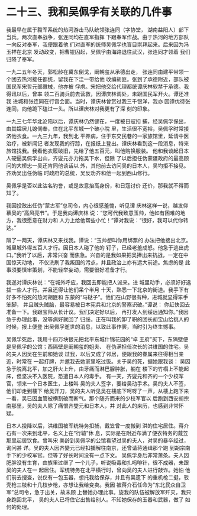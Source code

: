 # 二十三、我和吴佩孚有关联的几件事

  我最早在属于毅军系统的热河游击马队统领张连同（字协堂，
湖南益阳人）部下当兵。两次直奉战争，张连同均在直军指挥
下跟奉军作战。由于热河的地方部队一向反对奉军，我便跟着他
们对直军的统师吴佩孚也盲目崇拜起来。后来因为冯玉祥在北京
发动政变，把曹锟囚起，吴佩孚由海路退往武汉，张连同才领着
我们归降了奉军。

  一九二五年冬天，郭松龄在冀东倒戈，阚朝玺从承德出走，
张连同由建平带领一个团去热河接任都统，留我在下洼一带给他
收编胡匪。张到了承德附近，部队被国民军宋哲元部缴械，他亦被
俘虏。宋把他交给代理都统谭庆林软禁于承德。我得讯以后，曾率
领二百骑兵前去营救，因谭庆林调处，未跟国民军开火。谭还准我
进城和张连同在行宫会面。当时，谭庆林曾赏过我三千银洋，我亦
因谭优待张连同，向他跪下磕过一头。所以谭庆林对我更有了深
刻的印象。

  一九三七年华北沦陷以后，谭庆林仍然健在，一度被日寇扣
捕，经吴佩孚保出，由其孀居儿媳伺奉，住在北平东城一个破小院
里，生活很不宽裕，吴佩孚时常接济他衣食。一九三九年，我到北
平养病，住于东交民巷的一家旅馆里，延请中医治疗，被新闻记
者发现我的行踪，在报纸上登出。谭庆林看到这一段消息，特来
旅馆找我。我看他衣履破旧，先给了他五百元，叫他购换服装。
他和我谈起日本人硬逼吴佩孚出山，齐燮元亦力拖吴下水，但除
了以后担任伪蒙疆政府的最高顾问的大桥忠一吴还肯同他谈话以
外，其他前去访问吴的日本人，吴均拒不接见。齐劝吴出任伪临
时政府的总统，吴反劝齐和他一起到西山修行。

  吴佩孚是否以此沽名钓誉，或是故意抬高身份，和日寇讨价
还价，那我就不得而知了。

  我因投敌出任伪“蒙古军”总司令，内心很感羞愧，听见谭
庆林这样一说，越发仰慕吴的“高风亮节”。于是我向谭庆林
说：“您可代我致意玉帅，他如有困难的地方，我很愿意在财力和
人力上给他帮些小忙！”谭对我说：“很好，我可以代你转达。”

  隔了一两天，谭庆林又来找我。谭说：“玉帅想叫你用绑票的
办法把他接出北京。城里城外得五百人才行。因日本人碰了他的
钉子，已经老羞成怒。他急于逃出虎口。”我听了以后，非常兴奋
而焦急。兴奋的是我如果把吴捧出来抗战，一定在中国惊天动地，
不仅洗刷了我叛国的污点，并且政治上亦有远大前途。焦虑的是
此事须要慎审策划，不能轻举妄动，需要很好准备才行。

  我遂对谭庆林说：“在城外呼应，我回去即能把人派来。进
城里动手，必须好好选拔一些人才行。并且还得让他们呆个半月
十天，熟悉一下北京的街道。我手下有好多不怕死的热河胡匪和
东蒙的“马鞑子”。他们在山野很有种，进城就显得笨手笨脚，
并且贼头贼脑，最容易被日本宪兵和北京的警察识破。”谭说：
你赶快回去准备一下。我跟宝师从长计议。我们决定好以后，
再打发人到绥远通知你。”我因急于办理此事，没等病好就回了
归绥。正在叫我的卸了职的团长胡宝山给挑人的时候，报上便登
出吴佩孚逝世的消息，以致此事作罢，当时引为终生憾事。

  吴佩孚死后，我用十四万块银元把北平东城什锦花园的“卓
王府”买下，东隔壁便是吴佩孚的公馆；西隔壁是阚朝玺的姐夫、
在伪满担任次长的洪维国的住宅。吴的夫人因吴在生前和她谈
过我，以后又成了邻居，便跟我的眷属来往得相当亲近，时常在
一起打牌，并邀我去她家里吃过饭。关于吴的死，据她跟我谈：
吴因急于脱离北平，加之肝火上升，由牙痛而淋巴腺肿胀，躺在
楼下的竹榻上不能起床，但坚决不入医院，恐遭日本人的毒手。
有一天，齐燮元和齐的一个少校军官，领来一个日本医生，上楼叫
吴的夫人签字，要给吴动手术。吴的夫人不签，他们却走到楼下
给吴开刀，吴的夫人听见吴在楼底下呵呀了一声，从楼上跑下来
一看，吴已因血管被横割破而断气。那个随齐而来的少校军官以
后跑到西安胡宗南那里，吴的夫人除了痛恨齐燮元和日本人，并
对此人的来历，也感到非常怀疑。

  日本人投降以后，洪维国被军统特务扣捕，戴笠曾一度搬到
洪的住宅居住。蒋介石有一次来到北平，名义上在“行辕”休
息，实际是在附近布满了便衣特务的戴笠那里起居饮食。曾叫宋
美龄到吴佩孚的公馆看望过吴的夫人，对吴的暴卒经过，询问甚
详。吴的夫人因齐變元已经扣捕解往南京，还曾请蒋通缉那个跑
到胡宗南手下的少校军官。但等了好长时间没有一点下文。
吴佩孚身后非常萧条。夫人因肥胖没有生育，由族里过继了
一个儿子，听说吸毒和扎吗啡针，很不成器，未跟吴的夫人在一
起居住。军统特务在北平横行时，曾向吴的夫人进行敲诈。她怕
他们前去搜查，说仅有一包玉器，想托我给保存，并且有吴遗下
的重机枪二挺，驳壳枪三枝和十几枝步枪，亦想让我给变卖。我因
被蒋介石任命为“东北民众自卫军”总司令，急于出关，故未顾
上替她办理此事。旋我的队伍被解放军歼灭，我只身跑回北平，
吴的夫人已将住它出售给别人。不知她保存的玉器和武器，做了
如何的处理。

